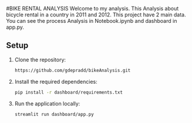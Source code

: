 #BIKE RENTAL ANALYSIS
Welcome to my analysis. This Analysis about bicycle rental in a country in 2011 and 2012. This project have 2 main data. 
You can see the process Analysis in Notebook.ipynb and dashboard in app.py.

## Setup

1. Clone the repository:
    ```bash
    https://github.com/gdepradd/bikeAnalysis.git
    ```

2. Install the required dependencies:
    ```bash
    pip install -r dashboard/requirements.txt
    ```

3. Run the application locally:
    ```bash
    streamlit run dashboard/app.py
    ```
